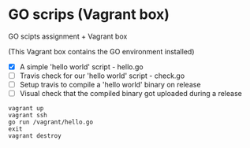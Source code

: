# GO scrips (Vagrant box)

GO scipts assignment + Vagrant box 

(This Vagrant box contains the GO environment installed)


- [x]  A simple 'hello world' script - hello.go
- [ ]  Travis check for our 'hello world' script - check.go
- [ ]  Setup travis to compile a 'hello world' binary on release
- [ ]  Visual check that the compiled binary got uploaded during a release

```
vagrant up
vagrant ssh
go run /vagrant/hello.go
exit
vagrant destroy
```

